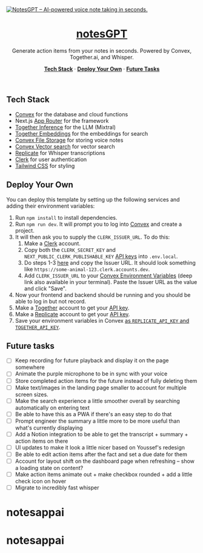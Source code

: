 <a href="https://usenotesgpt.com/">
  <img alt="NotesGPT – AI-powered voice note taking in seconds." src="/public/images/og-image.png">
  <h1 align="center">notesGPT</h1>
</a>

<p align="center">
  Generate action items from your notes in seconds. Powered by Convex, Together.ai, and Whisper.
</p>

<p align="center">
  <a href="#tech-stack"><strong>Tech Stack</strong></a> ·
  <a href="#deploy-your-own"><strong>Deploy Your Own</strong></a> ·
  <a href="#future-tasks"><strong>Future Tasks</strong></a>
</p>
<br/>

## Tech Stack

- [Convex](https://convex.dev/) for the database and cloud functions
- Next.js [App Router](https://nextjs.org/docs/app) for the framework
- [Together Inference](https://dub.sh/together-ai) for the LLM (Mixtral)
- [Together Embeddings](https://dub.sh/together-ai) for the embeddings for search
- [Convex File Storage](https://docs.convex.dev/file-storage) for storing voice notes
- [Convex Vector search](https://docs.convex.dev/vector-search) for vector search
- [Replicate](https://replicate.com/) for Whisper transcriptions
- [Clerk](https://clerk.dev/) for user authentication
- [Tailwind CSS](https://tailwindcss.com/) for styling

## Deploy Your Own

You can deploy this template by setting up the following services and adding their environment variables:

1. Run `npm install` to install dependencies.
2. Run `npm run dev`. It will prompt you to log into [Convex](https://convex.dev) and create a project.
3. It will then ask you to supply the `CLERK_ISSUER_URL`. To do this:
   1. Make a [Clerk](https://clerk.dev) account.
   2. Copy both the `CLERK_SECRET_KEY` and `NEXT_PUBLIC_CLERK_PUBLISHABLE_KEY` [API keys](https://dashboard.clerk.com/last-active?path=api-keys) into `.env.local`.
   3. Do steps 1-3 [here](https://docs.convex.dev/auth/clerk) and copy the Issuer URL.
      It should look something like `https://some-animal-123.clerk.accounts.dev`.
   4. Add `CLERK_ISSUER_URL` to your [Convex Environment Variables](https://dashboard.convex.dev/deployment/settings/environment-variables?var=CLERK_ISSUER_URL)
      (deep link also available in your terminal). Paste the Issuer URL as the value and click "Save".
4. Now your frontend and backend should be running and you should be able to log in but not record.
5. Make a [Together](https://dub.sh/together-ai) account to get your [API key](https://api.together.xyz/settings/api-keys).
6. Make a [Replicate](https://replicate.com) account to get your [API key](https://replicate.com/account/api-tokens).
7. Save your environment variables in Convex [as `REPLICATE_API_KEY` and `TOGETHER_API_KEY`](https://dashboard.convex.dev/deployment/settings/environment-variables?var=REPLICATE_API_KEY&var=TOGETHER_API_KEY).

## Future tasks

- [ ] Keep recording for future playback and display it on the page somewhere
- [ ] Animate the purple microphone to be in sync with your voice
- [ ] Store completed action items for the future instead of fully deleting them
- [ ] Make text/images in the landing page smaller to account for multiple screen sizes.
- [ ] Make the search experience a little smoother overall by searching automatically on entering text
- [ ] Be able to have this as a PWA if there's an easy step to do that
- [ ] Prompt engineer the summary a little more to be more useful than what's currently displaying
- [ ] Add a Notion integration to be able to get the transcript + summary + action items on there
- [ ] UI updates to make it look a little nicer based on Youssef's redesign
- [ ] Be able to edit action items after the fact and set a due date for them
- [ ] Account for layout shift on the dashboard page when refreshing – show a loading state on content?
- [ ] Make action items animate out + make checkbox rounded + add a little check icon on hover
- [ ] Migrate to incredibly fast whisper
# notesappai
# notesappai
